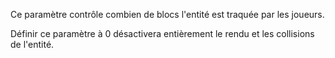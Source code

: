 Ce paramètre contrôle combien de blocs l'entité est traquée par les joueurs.

Définir ce paramètre à 0 désactivera entièrement le rendu et les collisions de l'entité.